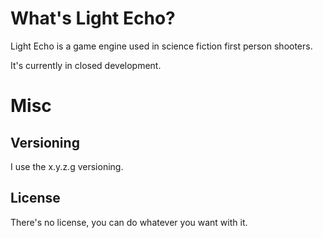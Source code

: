 # What's Light Echo?
Light Echo is a game engine used in science fiction first person shooters.

It's currently in closed development.
# Misc
## Versioning
I use the x.y.z.g versioning.
## License
There's no license, you can do whatever you want with it.
